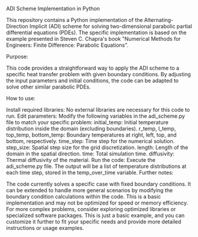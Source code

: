 ADI Scheme Implementation in Python

This repository contains a Python implementation of the Alternating-Direction Implicit (ADI) scheme for solving two-dimensional parabolic partial differential equations (PDEs). The specific implementation is based on the example presented in Steven C. Chapra's book "Numerical Methods for Engineers: Finite Difference: Parabolic Equations".

Purpose:

This code provides a straightforward way to apply the ADI scheme to a specific heat transfer problem with given boundary conditions. By adjusting the input parameters and initial conditions, the code can be adapted to solve other similar parabolic PDEs.

How to use:

Install required libraries: No external libraries are necessary for this code to run.
Edit parameters: Modify the following variables in the adi_scheme.py file to match your specific problem:
initial_temp: Initial temperature distribution inside the domain (excluding boundaries).
r_temp, l_temp, top_temp, bottom_temp: Boundary temperatures at right, left, top, and bottom, respectively.
time_step: Time step for the numerical solution.
step_size: Spatial step size for the grid discretization.
length: Length of the domain in the spatial direction.
time: Total simulation time.
diffusivity: Thermal diffusivity of the material.
Run the code: Execute the adi_scheme.py file. The output will be a list of temperature distributions at each time step, stored in the temp_over_time variable.
Further notes:

The code currently solves a specific case with fixed boundary conditions. It can be extended to handle more general scenarios by modifying the boundary condition calculations within the code.
This is a basic implementation and may not be optimized for speed or memory efficiency. For more complex problems, consider exploring optimized libraries or specialized software packages.
This is just a basic example, and you can customize it further to fit your specific needs and provide more detailed instructions or usage examples.

